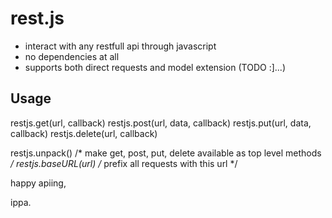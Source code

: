 rest.js
=======
* interact with any restfull api through javascript
* no dependencies at all
* supports both direct requests and model extension (TODO :]...)

Usage
-----
  restjs.get(url, callback)
  restjs.post(url, data, callback)
  restjs.put(url, data, callback)
  restjs.delete(url, callback)

  restjs.unpack()      /* make get, post, put, delete available as top level methods */
  restjs.baseURL(url)  /* prefix all requests with this url */


happy apiing,

ippa.
